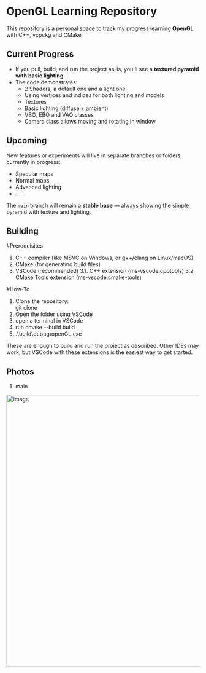 # OpenGL Learning Repository

This repository is a personal space to track my progress learning **OpenGL** with C++, vcpckg and CMake.  

## Current Progress

- If you pull, build, and run the project as-is, you'll see a **textured pyramid with basic lighting**.  
- The code demonstrates:
  - 2 Shaders, a default one and a light one
  - Using vertices and indices for both lighting and models
  - Textures
  - Basic lighting (diffuse + ambient)
  - VBO, EBO and VAO classes
  - Camera class allows moving and rotating in window 

## Upcoming

New features or experiments will live in separate branches or folders, currently in progress:
- Specular maps
- Normal maps
- Advanced lighting
- ....

The `main` branch will remain a **stable base** — always showing the simple pyramid with texture and lighting.

## Building

#Prerequisites
1. C++ compiler (like MSVC on Windows, or g++/clang on Linux/macOS)
2. CMake (for generating build files)
3. VSCode (recommended)
3.1. C++ extension (ms-vscode.cpptools)
3.2 CMake Tools extension (ms-vscode.cmake-tools)

#How-To
1. Clone the repository:  
   git clone <repo-url>
2. Open the folder using VSCode
3. open a terminal in VSCode
4. run cmake --build build
5. .\build\debug\openGL.exe

These are enough to build and run the project as described. Other IDEs may work, but VSCode with these extensions is the easiest way to get started.

## Photos
1. main
<img width="768" height="707" alt="image" src="https://github.com/user-attachments/assets/ed6093fc-47b2-4943-9f91-a3d3d8b48985" />

